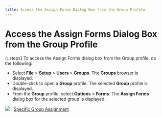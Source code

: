 ```yaml
---
title: Access the Assign Forms Dialog Box from the Group Profile
---
```


# Access the Assign Forms Dialog Box from the Group Profile


{:.steps}
To access the Assign Forms dialog box from  the Group profile, do the following:

- Select **File**  > **Setup** > **Users**  > **Groups**. The **Groups**  browser is displayed.
- Double-click to open a **Group**  profile. The selected **Group** profile  is displayed.
- From the **Group**  profile, select **Options** > **Forms**. The **Assign 
 Forms** dialog box for the selected group is displayed.



![]({{site.fd_baseurl}}/img/see_also.gif)
: [Specific  Group Assignment]({{site.fd_baseurl}}/forms-browser/access-the-assign-forms-dialog-box-/specific_group_assignment.html)

